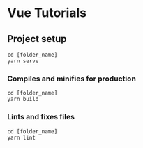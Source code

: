 # Vue Tutorials

## Project setup

```
cd [folder_name]
yarn serve
```

### Compiles and minifies for production

```
cd [folder_name]
yarn build
```

### Lints and fixes files

```
cd [folder_name]
yarn lint
```
